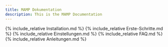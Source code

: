 ```yaml
---
title: MAMP Dokumentation
description: This is the MAMP Documentation
---
```

{% include_relative Installation.md %}
{% include_relative Erste-Schritte.md %}
{% include_relative Einstellungen.md %}
{% include_relative FAQ.md %}
{% include_relative Anleitungen.md %}
